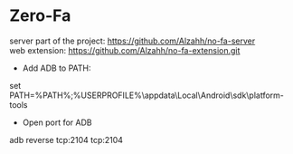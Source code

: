 # Zero-Fa

server part of the project: https://github.com/Alzahh/no-fa-server
<br>
web extension:  https://github.com/Alzahh/no-fa-extension.git

* Add ADB to PATH:

set PATH=%PATH%;%USERPROFILE%\appdata\Local\Android\sdk\platform-tools

* Open port for ADB

adb reverse tcp:2104 tcp:2104 